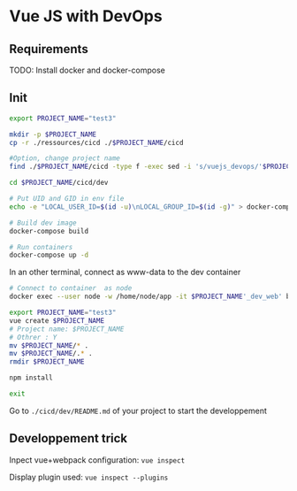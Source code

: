 # Vue JS with DevOps

## Requirements

TODO: Install docker and docker-compose


## Init
```bash
export PROJECT_NAME="test3"

mkdir -p $PROJECT_NAME
cp -r ./ressources/cicd ./$PROJECT_NAME/cicd

#Option, change project name
find ./$PROJECT_NAME/cicd -type f -exec sed -i 's/vuejs_devops/'$PROJECT_NAME'/g' {} \;

cd $PROJECT_NAME/cicd/dev

# Put UID and GID in env file
echo -e "LOCAL_USER_ID=$(id -u)\nLOCAL_GROUP_ID=$(id -g)" > docker-compose.env;

# Build dev image
docker-compose build

# Run containers
docker-compose up -d
```


In an other terminal, connect as www-data to the dev container
```bash
# Connect to container  as node
docker exec --user node -w /home/node/app -it $PROJECT_NAME'_dev_web' bash
```

```bash
export PROJECT_NAME="test3"
vue create $PROJECT_NAME
# Project name: $PROJECT_NAME
# Othrer : Y
mv $PROJECT_NAME/* .
mv $PROJECT_NAME/.* .
rmdir $PROJECT_NAME

npm install

exit
```

Go to ```./cicd/dev/README.md``` of your project to start the developpement

## Developpement trick

Inpect vue+webpack configuration: ```vue inspect```

Display plugin used: ```vue inspect --plugins```


